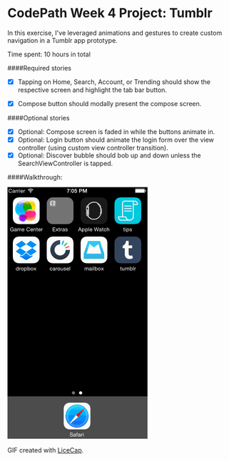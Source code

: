 # CodePath Week 4 Project: Tumblr

In this exercise, I've leveraged animations and gestures to create custom navigation in a Tumblr app prototype.

Time spent: 10 hours in total

####Required stories
* [x] Tapping on Home, Search, Account, or Trending should show the respective screen and highlight the tab bar button.
* [x] Compose button should modally present the compose screen.


####Optional stories
* [x] Optional: Compose screen is faded in while the buttons animate in.
* [x] Optional: Login button should animate the login form over the view controller (using custom view controller transition).
* [x] Optional: Discover bubble should bob up and down unless the SearchViewController is tapped.

####Walkthrough:

![Video Walkthrough](tumblrWalkthrough.gif)

GIF created with [LiceCap](http://www.cockos.com/licecap/).
